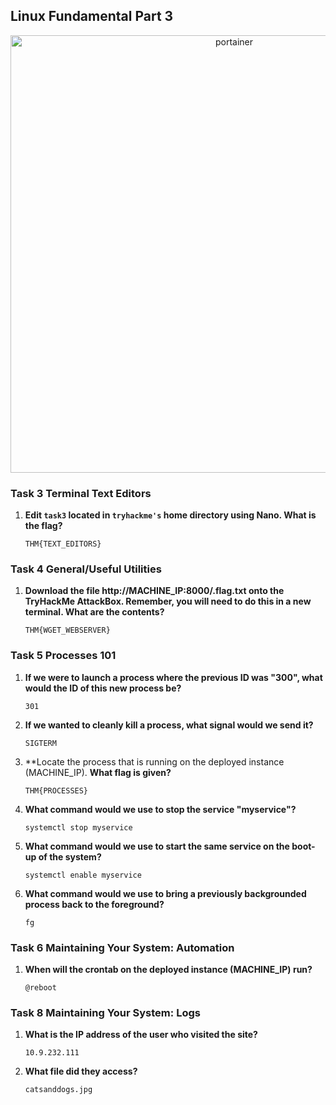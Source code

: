 ## Linux Fundamental Part 3

<p align="center">
  <img title="portainer" src='https://www.thedutchhacker.com/wp-content/uploads/2021/09/Linux-Fundamentals-Part-3-tryhackme.png' width=700 />
</p>


### Task 3 Terminal Text Editors

1. **Edit `task3` located in `tryhackme's` home directory using Nano. What is the flag?**
    
    ```
    THM{TEXT_EDITORS}
    ```

### Task 4 General/Useful Utilities

1. **Download the file http://MACHINE_IP:8000/.flag.txt onto the TryHackMe AttackBox. Remember, you will need to do this in a new terminal. What are the contents?**
    
    ```
    THM{WGET_WEBSERVER}
    ```

### Task 5 Processes 101

1. **If we were to launch a process where the previous ID was "300", what would the ID of this new process be?**
    
    ```
    301
    ```

2. **If we wanted to cleanly kill a process, what signal would we send it?**
    
    ```
    SIGTERM
    ```

3. **Locate the process that is running on the deployed instance (MACHINE_IP). **What flag is given?**
    
    ```
    THM{PROCESSES}
    ```

4. **What command would we use to stop the service "myservice"?**
    
    ```
    systemctl stop myservice
    ```

5. **What command would we use to start the same service on the boot-up of the system?**
    
    ```
    systemctl enable myservice
    ```

6. **What command would we use to bring a previously backgrounded process back to the foreground?**
    
    ```
    fg
    ```

### Task 6 Maintaining Your System: Automation

1. **When will the crontab on the deployed instance (MACHINE_IP) run?**
    
    ```
    @reboot
    ```

### Task 8 Maintaining Your System: Logs

1. **What is the IP address of the user who visited the site?**
    
    ```
    10.9.232.111
    ```

2. **What file did they access?**
    
    ```
    catsanddogs.jpg
    ```
